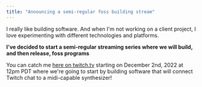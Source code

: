 ```yaml
---
title: "Announcing a semi-regular foss building stream"
---
```

I really like building software. And when I'm not working on a client project, I love experimenting with different
technologies and platforms.

**I've decided to start a semi-regular streaming series where we will build, and then release, foss programs**

You can catch me [here on twitch.tv](https://twitch.tv/ctrlsquid) starting on December 2nd, 2022 at 12pm PDT where we're
going to start by building software that will connect Twitch chat to a midi-capable synthesizer! 